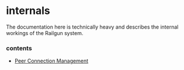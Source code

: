 internals
=========
The documentation here is technically heavy and describes the internal workings of the Railgun system.

### contents
- [Peer Connection Management](./peer-connection-management.md)
